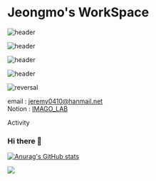 # Jeongmo's WorkSpace

![header](https://capsule-render.vercel.app/api?type=rect&color=3eb489&height=60&section=header&text=J%20e%20o%20n%20M%20o&fontSize=50&animation=twinkling&desc=Workspace&textBg=true)

![header](https://capsule-render.vercel.app/api?height=400&text=Hello%20World!&desc=Hello%20capsule%20render)

![header](https://capsule-render.vercel.app/api?type=rect&height=100&color=3eb489&text=%20JeongMo%20&fontColor=f5e29f&height=300&fontSize=50&textBg=true&animation=twinkling&desc=어쩌구&descAlign=70&descSize=30)


![header](https://capsule-render.vercel.app/api?text=Hello%World!&fontAlignY=20)


![reversal](https://capsule-render.vercel.app/api?type=rect&text=JeongMo&textBg=true&animation=twinkling&fontAlign=30&fontSize=50&desc=Use%20theme&descAlign=60&descAlignY=50)

email : jeremy0410@hanmail.net  
Notion : [IMAGO_LAB](https://debonair-diagram-1c3.notion.site/IMAGO-LAB-fe9b427453b041dc83db36ccb704e868)

Activity

### Hi there 👋

[![Anurag's GitHub stats](https://github-readme-stats.vercel.app/api?username=JeongmoRYU)](https://github.com/JeongmoRYU/github-readme-stats)

<!--
**JeongmoRyu/JeongmoRYU** is a ✨ _special_ ✨ repository because its `README.md` (this file) appears on your GitHub profile.

Here are some ideas to get you started:

- 🔭 I’m currently working on ...
- 🌱 I’m currently learning ...
- 👯 I’m looking to collaborate on ...
- 🤔 I’m looking for help with ...
- 💬 Ask me about ...
- 📫 How to reach me: ...
- 😄 Pronouns: ...
- ⚡ Fun fact: ...
-->

<a href="링크 주소입력하삼" target="_blank"><img src="https://img.shields.io/badge/뱃지레이블-f5e29f?style=flat&logo=bookstack&logoColor=0e2e2a"/></a>
